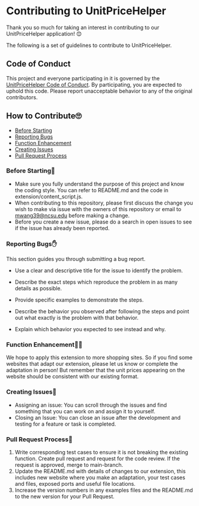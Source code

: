 # Contributing to UnitPriceHelper

Thank you so much for taking an interest in contributing to our UnitPriceHelper application!
😊

The following is a set of guidelines to contribute to UnitPriceHelper.

## Code of Conduct

This project and everyone participating in it is governed by the [UnitPriceHelper Code of Conduct](CODE_OF_CONDUCT.md). By participating, you are expected to uphold this code. Please report unacceptable behavior to any of the original contributors.

## How to Contribute🙄
  * [Before Starting](#before-starting)
  * [Reporting Bugs](#reporting-bugs)
  * [Function Enhancement](#function-enhancement)
  * [Creating Issues](#creating-issues)
  * [Pull Request Process](#pull-request-process)

### Before Starting🚥
- Make sure you fully understand the purpose of this project and know the coding style. You can refer to README.md and the code in extension/content_script.js.
- When contributing to this repository, please first discuss the change you wish to make via issue with the owners of this repository or email to mwang39@ncsu.edu before making a change.
- Before you create a new issue, please do a search in open issues to see if the issue has already been reported. 
### Reporting Bugs✋

This section guides you through submitting a bug report. 

- Use a clear and descriptive title for the issue to identify the problem.

- Describe the exact steps which reproduce the problem in as many details as possible.

- Provide specific examples to demonstrate the steps. 

- Describe the behavior you observed after following the steps and point out what exactly is the problem with that behavior.

- Explain which behavior you expected to see instead and why.

### Function Enhancement🐱‍🏍
We hope to apply this extension to more shopping sites. So if you find some websites that adapt our extension, please let us know or complete the adaptation in person! But remember that the unit prices appearing on the website should be consistent with our existing format.
### Creating Issues📢
- Assigning an issue:
You can scroll through the issues and find something that you can work on and assign it to yourself.
- Closing an Issue:
You can close an issue after the development and testing for a feature or task is completed.

### Pull Request Process🏁
1. Write corresponding test cases to ensure it is not breaking the existing function. Create pull request and request for the code review. If the request is approved, merge to main-branch.
2. Update the README.md with details of changes to our extension, this includes new website where you make an adaptation, your test cases and files, exposed ports and useful file locations.
3. Increase the version numbers in any examples files and the README.md to the new version for your Pull Request.







